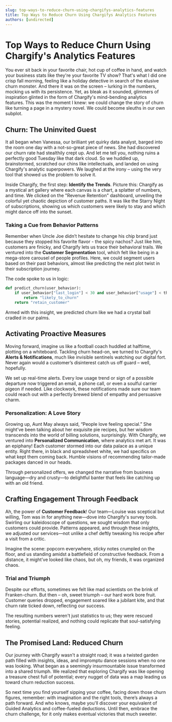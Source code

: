 ```yaml
---
slug: top-ways-to-reduce-churn-using-chargifys-analytics-features
title: Top Ways to Reduce Churn Using Chargifys Analytics Features
authors: [undirected]
---
```



# Top Ways to Reduce Churn Using Chargify's Analytics Features

You ever sit back in your favorite chair, hot cup of coffee in hand, and watch your business stats like they're your favorite TV show? That's what I did one crisp fall morning, feeling like a holiday detective in search of the elusive churn monster. And there it was on the screen – lurking in the numbers, mocking us with its persistence. Yet, as bleak as it sounded, glimmers of inspiration glinted in the form of Chargify's mind-bending analytics features. This was the moment I knew: we could change the story of churn like turning a page in a mystery novel. We could become sleuths in our own subplot.

## Churn: The Uninvited Guest

It all began when Vanessa, our brilliant yet quirky data analyst, barged into the room one day with a not-so-great piece of news. She had discovered our churn rate had stealthily crept up. And let me tell you, nothing ruins a perfectly good Tuesday like that dark cloud. So we huddled up, brainstormed, scratched our chins like intellectuals, and landed on using Chargify's analytic superpowers. We laughed at the irony – using the very tool that showed us the problem to solve it. 

Inside Chargify, the first step: **Identify the Trends**. Picture this: Chargify as a mystical art gallery where each canvas is a chart, a splatter of numbers, and time. We clicked on the "Revenue Retention" dashboard, unveiling the colorful yet chaotic depiction of customer paths. It was like the Starry Night of subscriptions, showing us which customers were likely to stay and which might dance off into the sunset. 

### Taking a Cue from Behavior Patterns

Remember when Uncle Joe didn’t hesitate to change his chip brand just because they stopped his favorite flavor - the spicy nachos? Just like him, customers are finicky, and Chargify lets us trace their behavioral trails. We ventured into the **Customer Segmentation** tool, which felt like being in a mega-store carousel of people profiles. Here, we could segment users based on their past behaviors, almost like predicting the next plot twist in their subscription journey.

The code spoke to us in logic:
```python
def predict_churn(user_behavior):
    if user_behavior["last_login"] < 30 and user_behavior["usage"] < threshold:
        return "likely_to_churn"
    return "retain_customer"
```

Armed with this insight, we predicted churn like we had a crystal ball cradled in our palms.

## Activating Proactive Measures

Moving forward, imagine us like a football coach huddled at halftime, plotting on a whiteboard. Tackling churn head-on, we turned to Chargify's **Alerts & Notifications**, much like invisible sentinels watching our digital fort. Never again would a customer’s disinterest catch us off guard – well, hopefully.

We set up real-time alerts. Every low usage trend or sign of a possible departure now triggered an email, a phone call, or even a soulful carrier pigeon if needed. Like clockwork, these notifications made sure our team could reach out with a perfectly brewed blend of empathy and persuasive charm.

### Personalization: A Love Story

Growing up, Aunt May always said, “People love feeling special.” She might’ve been talking about her exquisite pie recipes, but her wisdom transcends into the world of billing solutions, surprisingly. With Chargify, we ventured into **Personalized Communication**, where analytics met art. It was an epiphany! Each customer stormed into our data palace as a unique entity. Right there, in black and spreadsheet white, we had specifics on what kept them coming back. Humble visions of recommending tailor-made packages danced in our heads.

Through personalized offers, we changed the narrative from business language—dry and crusty—to delightful banter that feels like catching up with an old friend.

## Crafting Engagement Through Feedback

Ah, the power of **Customer Feedback**! Our team—Louise was sceptical but willing, Tom was in for anything new—dove into Chargify's survey tools. Swirling our kaleidoscope of questions, we sought wisdom that only customers could provide. Patterns appeared, and through these insights, we adjusted our services—not unlike a chef deftly tweaking his recipe after a visit from a critic.

Imagine the scene: popcorn everywhere, sticky notes crumpled on the floor, and us standing amidst a battlefield of constructive feedback. From a distance, it might’ve looked like chaos, but oh, my friends, it was organized chaos. 

### Trial and Triumph

Despite our efforts, sometimes we felt like mad scientists on the brink of Franken-churn. But then – oh, sweet triumph – our hard work bore fruit. Customer queries dropped, engagement soared like a jubilant kite, and that churn rate ticked down, reflecting our success.

The resulting numbers weren't just statistics to us; they were rescued stories, potential realized, and nothing could replicate that soul-satisfying feeling.

## The Promised Land: Reduced Churn

Our journey with Chargify wasn't a straight road; it was a twisted garden path filled with insights, ideas, and impromptu dance sessions when no one was looking. What began as a seemingly insurmountable issue transformed into a shared triumph. We realized that exploring Chargify was like opening a treasure chest full of potential; every nugget of data was a map leading us toward churn reduction success.

So next time you find yourself sipping your coffee, facing down those churn figures, remember: with imagination and the right tools, there’s always a path forward. And who knows, maybe you'll discover your equivalent of Guided Analytics and coffee-fueled deductions. Until then, embrace the churn challenge, for it only makes eventual victories that much sweeter.
```

